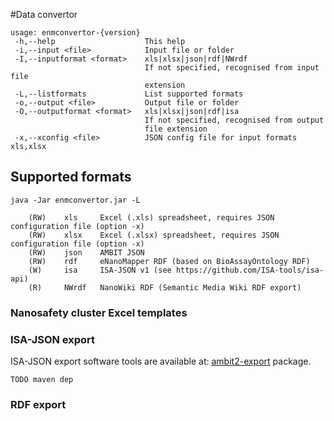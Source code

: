#Data convertor


````
usage: enmconvertor-{version}
 -h,--help                    This help
 -i,--input <file>            Input file or folder
 -I,--inputformat <format>    xls|xlsx|json|rdf|NWrdf
                              If not specified, recognised from input file
                              extension
 -L,--listformats             List supported formats
 -o,--output <file>           Output file or folder
 -O,--outputformat <format>   xls|xlsx|json|rdf|isa
                              If not specified, recognised from output
                              file extension
 -x,--xconfig <file>          JSON config file for input formats xls,xlsx

````

## Supported formats

````
java -Jar enmconvertor.jar -L

	(RW)	xls		Excel (.xls) spreadsheet, requires JSON configuration file (option -x)
	(RW)	xlsx	Excel (.xlsx) spreadsheet, requires JSON configuration file (option -x)
	(RW)	json	AMBIT JSON
	(RW)	rdf		eNanoMapper RDF (based on BioAssayOntology RDF)
	(W)		isa		ISA-JSON v1 (see https://github.com/ISA-tools/isa-api)
	(R)		NWrdf	NanoWiki RDF (Semantic Media Wiki RDF export)

````

### Nanosafety cluster Excel templates


### ISA-JSON export

ISA-JSON export software tools are available at: [ambit2-export](https://svn.code.sf.net/p/ambit/code/trunk/ambit2-all/ambit2-apps/ambit2-export/) package.

````
TODO maven dep 
````


### RDF export

